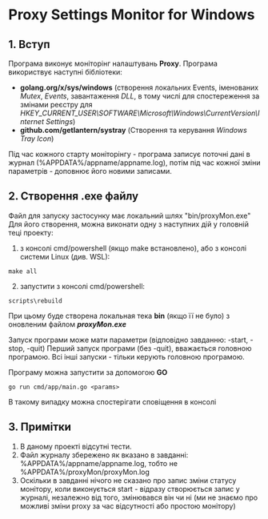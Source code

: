 # Proxy Settings Monitor for Windows
## 1. Вступ
Програма виконує моніторінг налаштувань **Proxy**. Програма використвує наступні бібліотеки:
- **golang.org/x/sys/windows** (cтворення локальних Events, іменованих *Mutex*, *Events*, завантаження *DLL*, в тому числі для спостереження за змінами реєстру для *HKEY_CURRENT_USER\SOFTWARE\Microsoft\Windows\CurrentVersion\Internet Settings*)
- **github.com/getlantern/systray** (Створення та керування *Windows Tray Icon*)

Під час кожного старту моніторінгу - програма записує поточні дані в журнал (%APPDATA%/appname/appname.log), потім під час кожної зміни параметрів - доповнює його новими записами.

## 2. Створення .exe файлу

Файл для запуску застосунку має локальний шлях "bin/proxyMon.exe"
Для його створення, можна виконати одну з наступних дій у головній теці проекту:

1) з консолі cmd/powershell (якщо make встановлено), або з консолі системи Linux (див. WSL):
```
make all 
```
2) запустити з консолі cmd/powershell:
```
scripts\rebuild 
```

При цьому буде створена локальная тека **bin** (якщо її не було) з оновленим файлом ***proxyMon.exe***

Запуск програми може мати параметри (відповідно завданню: -start, -stop, -quit)
Перший запуск програми (без -quit), вважається головною програмою. Всі інші запуски - тільки керують головною програмою. 

Програму можна запустити за допомогою **GO**
```
go run cmd/app/main.go <params>
```
В такому випадку можна спостерігати сповіщення в консолі

## 3. Примітки

1) В даному проекті відсутні тести.
2) Файл журналу збережено як вказано в завданні: %APPDATA%/appname/appname.log, тобто не %APPDATA%/proxyMon/proxyMon.log
3) Оскільки в завданні нічого не сказано про запис зміни статусу монітору, коли виконується start - відразу створюється запис у журналі, незалежно від того, змінювався він чи ні (ми не знаємо про можливі зміни proxy за час відсутності або простою монітору)

